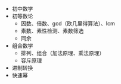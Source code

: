 - 初中数学
- 初等数论
  - 因数、倍数、gcd（欧几里得算法）、lcm
  - 素数、素性检测、素数筛选
  - 同余
- 组合数学
  - 排列、组合（加法原理、乘法原理）
  - 容斥原理
- 进制转换
- 快速幂